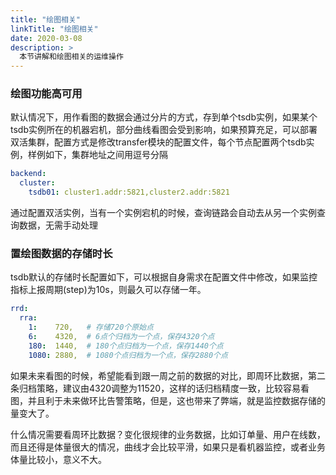 ```yaml
---
title: "绘图相关"
linkTitle: "绘图相关"
date: 2020-03-08
description: >
  本节讲解和绘图相关的运维操作
---
```


### 绘图功能高可用

默认情况下，用作看图的数据会通过分片的方式，存到单个tsdb实例，如果某个tsdb实例所在的机器宕机，部分曲线看图会受到影响，如果预算充足，可以部署双活集群，配置方式是修改transfer模块的配置文件，每个节点配置两个tsdb实例，样例如下，集群地址之间用逗号分隔

```yaml
backend:
  cluster:
    tsdb01: cluster1.addr:5821,cluster2.addr:5821
```

通过配置双活实例，当有一个实例宕机的时候，查询链路会自动去从另一个实例查询数据，无需手动处理

### 置绘图数据的存储时长

tsdb默认的存储时长配置如下，可以根据自身需求在配置文件中修改，如果监控指标上报周期(step)为10s，则最久可以存储一年。

```yaml
rrd:
  rra:
    1:    720,   # 存储720个原始点
	6:    4320,  # 6点个归档为一个点，保存4320个点
	180:  1440,  # 180个点归档为一个点，保存1440个点
	1080: 2880,  # 1080个点归档为一个点，保存2880个点
```

如果未来看图的时候，希望能看到跟一周之前的数据的对比，即周环比数据，第二条归档策略，建议由4320调整为11520，这样的话归档精度一致，比较容易看图，并且利于未来做环比告警策略，但是，这也带来了弊端，就是监控数据存储的量变大了。

什么情况需要看周环比数据？变化很规律的业务数据，比如订单量、用户在线数，而且还得是体量很大的情况，曲线才会比较平滑，如果只是看机器监控，或者业务体量比较小，意义不大。


